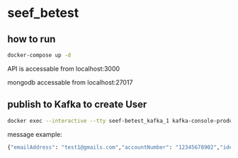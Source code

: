 # seef_betest
## how to run
```sh
docker-compose up -d
```
API is accessable from localhost:3000

mongodb accessable from localhost:27017

## publish to Kafka to create User
```sh
docker exec --interactive --tty seef-betest_kafka_1 kafka-console-producer --bootstrap-server kafka:29092 --topic kafka_seef_betest
```

message example:
```sh
{"emailAddress": "test1@gmails.com","accountNumber": "12345678902","identityNumber": "0000000002","userName":"test2"}
```
